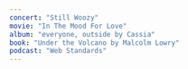 ```yaml
---
concert: "Still Woozy"
movie: "In The Mood For Love"
album: "everyone, outside by Cassia"
book: "Under the Volcano by Malcolm Lowry"
podcast: "Web Standards"
---
```

